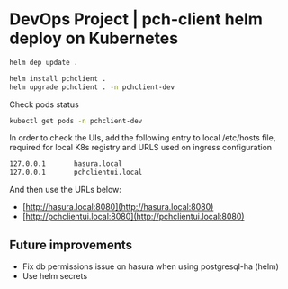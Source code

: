 # DevOps Project | pch-client helm deploy on Kubernetes

```bash
helm dep update .

helm install pchclient . 
helm upgrade pchclient . -n pchclient-dev
```

Check pods status

```bash
kubectl get pods -n pchclient-dev
```

In order to check the UIs, add the following entry to local /etc/hosts file, required for local K8s registry and URLS used on ingress configuration

```bash
127.0.0.1       hasura.local
127.0.0.1       pchclientui.local
```

And then use the  URLs below:

- [http://hasura.local:8080](http://hasura.local:8080)
- [http://pchclientui.local:8080](http://pchclientui.local:8080)

## Future improvements

- Fix db permissions issue on hasura when using postgresql-ha (helm)
- Use helm secrets
